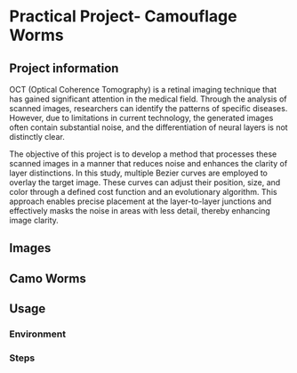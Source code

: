# Practical Project- Camouflage Worms




## Project information

OCT (Optical Coherence Tomography) is a retinal imaging technique that has gained significant attention in the medical field. Through the analysis of scanned images, researchers can identify the patterns of specific diseases. However, due to limitations in current technology, the generated images often contain substantial noise, and the differentiation of neural layers is not distinctly clear. 

The objective of this project is to develop a method that processes these scanned images in a manner that reduces noise and enhances the clarity of layer distinctions. In this study, multiple Bezier curves are employed to overlay the target image. These curves can adjust their position, size, and color through a defined cost function and an evolutionary algorithm. This approach enables precise placement at the layer-to-layer junctions and effectively masks the noise in areas with less detail, thereby enhancing image clarity.

## Images
## Camo Worms
## Usage
### Environment
### Steps
